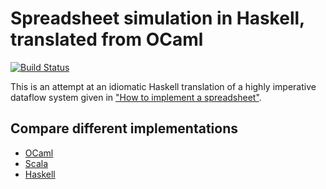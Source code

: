 # Spreadsheet simulation in Haskell, translated from OCaml

[![Build Status](https://travis-ci.org/FranklinChen/spreadsheet-haskell.png)](https://travis-ci.org/FranklinChen/spreadsheet-haskell)

This is an attempt at an idiomatic Haskell translation of a highly imperative dataflow system given in ["How to implement a spreadsheet"](http://semantic-domain.blogspot.com/2015/07/how-to-implement-spreadsheet.html).

## Compare different implementations

- [OCaml](https://github.com/FranklinChen/spreadsheet-ocaml)
- [Scala](https://github.com/FranklinChen/spreadsheet-scala)
- [Haskell](https://github.com/FranklinChen/spreadsheet-haskell)
